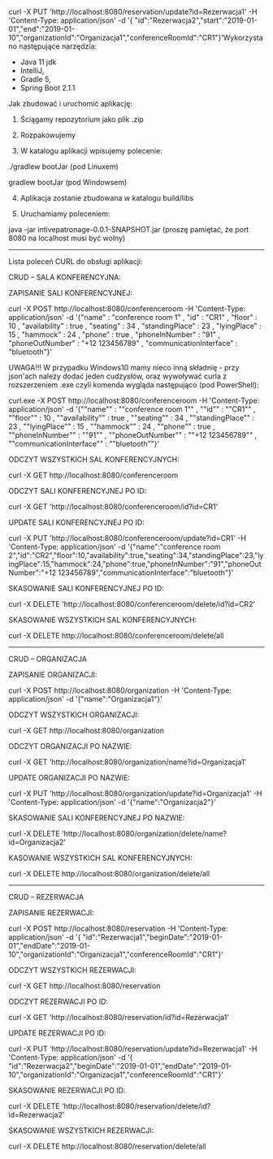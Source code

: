 

curl -X PUT 'http://localhost:8080/reservation/update?id=Rezerwacja1' -H 'Content-Type: application/json' -d '{ "id":"Rezerwacja2","start":"2019-01-01","end":"2019-01-10","organizationId":"Organizacja1","conferenceRoomId":"CR1"}'Wykorzystano następujące narzędzia:

- Java 11 jdk
- IntelliJ, 
- Gradle 5,
- Spring Boot 2.1.1


Jak zbudować i uruchomić aplikację:

1. Ściągamy repozytorium jako plik .zip

2. Rozpakowujemy

3. W katalogu aplikacji wpisujemy polecenie:

./gradlew bootJar    (pod Linuxem)

gradlew bootJar    (pod Windowsem)

4. Aplikacja zostanie zbudowana w katalogu build/libs

5. Uruchamiamy poleceniem:

java -jar intivepatronage-0.0.1-SNAPSHOT.jar    (proszę pamiętać, że port 8080 na localhost musi być wolny)

******************************************************************

Lista poleceń CURL do obsługi aplikacji:

CRUD – SALA KONFERENCYJNA:

ZAPISANIE SALI KONFERENCYJNEJ:

curl -X POST http://localhost:8080/conferenceroom -H 'Content-Type: application/json' -d '{"name" : "conference room 1" , "id" : "CR1" , "floor" : 10 , "availability" : true , "seating" : 34 , "standingPlace" : 23 , "lyingPlace" : 15 , "hammock" : 24 , "phone" : true , "phoneInNumber" : "91" , "phoneOutNumber" : "+12 123456789" , "communicationInterface" : "bluetooth"}'

UWAGA!!! W przypadku Windows10 mamy nieco inną składnię - przy json'ach należy dodać jeden cudzysłów, oraz wywoływać curla z rozszerzeniem .exe czyli komenda wygląda następująco (pod PowerShell):

curl.exe -X POST http://localhost:8080/conferenceroom -H 'Content-Type: application/json' -d '{""name"" : ""conference room 1"" , ""id"" : ""CR1"" , ""floor"" : 10 , ""availability"" : true , ""seating"" : 34 , ""standingPlace"" : 23 , ""lyingPlace"" : 15 , ""hammock"" : 24 , ""phone"" : true , ""phoneInNumber"" : ""91"" , ""phoneOutNumber"" : ""+12 123456789"" , ""communicationInterface"" : ""bluetooth""}'


ODCZYT WSZYSTKICH SAL KONFERENCYJNYCH:

curl -X GET http://localhost:8080/conferenceroom


ODCZYT SALI KONFERENCYJNEJ PO ID:

curl -X GET 'http://localhost:8080/conferenceroom/id?id=CR1'


UPDATE SALI KONFERENCYJNEJ PO ID:

curl -X PUT 'http://localhost:8080/conferenceroom/update?id=CR1' -H 'Content-Type: application/json' -d '{"name":"conference room 2","id":"CR2","floor":10,"availability":true,"seating":34,"standingPlace":23,"lyingPlace":15,"hammock":24,"phone":true,"phoneInNumber":"91","phoneOutNumber":"+12 123456789","communicationInterface":"bluetooth"}'


SKASOWANIE SALI KONFERENCYJNEJ PO ID:

curl -X DELETE 'http://localhost:8080/conferenceroom/delete/id?id=CR2'


SKASOWANIE WSZYSTKICH SAL KONFERENCYJNYCH:

curl -X DELETE http://localhost:8080/conferenceroom/delete/all

******************************************************************

CRUD – ORGANIZACJA

ZAPISANIE ORGANIZACJI:

curl -X POST  http://localhost:8080/organization -H 'Content-Type: application/json' -d '{"name":"Organizacja1"}'


ODCZYT WSZYSTKICH ORGANIZACJI:

curl -X GET http://localhost:8080/organization


ODCZYT ORGANIZACJI PO NAZWIE:

curl -X GET 'http://localhost:8080/organization/name?id=Organizacja1'


UPDATE ORGANIZACJI PO NAZWIE:

curl -X PUT 'http://localhost:8080/organization/update?id=Organizacja1' -H 'Content-Type: application/json' -d '{"name":"Organizacja2"}'


SKASOWANIE SALI KONFERENCYJNEJ PO NAZWIE:

curl -X DELETE 'http://localhost:8080/organization/delete/name?id=Organizacja2'


KASOWANIE WSZYSTKICH SAL KONFERENCYJNYCH:

curl -X DELETE http://localhost:8080/organization/delete/all

******************************************************************

CRUD – REZERWACJA

ZAPISANIE REZERWACJI:

curl -X POST http://localhost:8080/reservation -H 'Content-Type: application/json' -d '{ 
"id":"Rezerwacja1","beginDate":"2019-01-01","endDate":"2019-01-10","organizationId":"Organizacja1","conferenceRoomId":"CR1"}'


ODCZYT WSZYSTKICH REZERWACJI:

curl -X GET http://localhost:8080/reservation


ODCZYT REZERWACJI PO ID:

curl -X GET 'http://localhost:8080/reservation/id?id=Rezerwacja1'


UPDATE REZERWACJI PO ID:

curl -X PUT 'http://localhost:8080/reservation/update?id=Rezerwacja1' -H 'Content-Type: application/json' -d '{ 
"id":"Rezerwacja2","beginDate":"2019-01-01","endDate":"2019-01-10","organizationId":"Organizacja1","conferenceRoomId":"CR1"}'


SKASOWANIE REZERWACJI PO ID:

curl -X DELETE 'http://localhost:8080/reservation/delete/id?id=Rezerwacja2'


SKASOWANIE WSZYSTKICH REZERWACJI:

curl -X DELETE http://localhost:8080/reservation/delete/all

